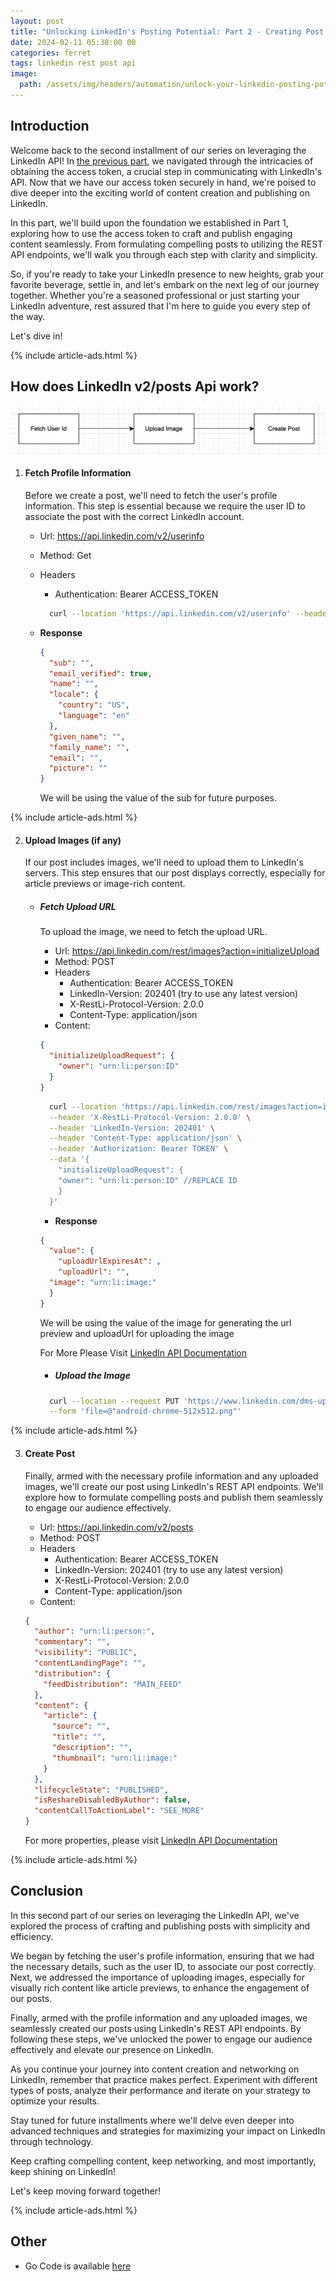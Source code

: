```yaml
---
layout: post
title: "Unlocking LinkedIn's Posting Potential: Part 2 - Creating Post using REST Apis"
date: 2024-02-11 05:38:00 00
categories: ferret
tags: linkedin rest post api
image:
  path: /assets/img/headers/automation/unlock-your-linkedin-posting-potential-2.webp
---
```


## Introduction

Welcome back to the second installment of our series on leveraging the LinkedIn API! In [the previous part](/posts/how-to-post-on-linkedin-using-rest-api-part1), we navigated through the intricacies of obtaining the access token, a crucial step in communicating with LinkedIn's API. Now that we have our access token securely in hand, we're poised to dive deeper into the exciting world of content creation and publishing on LinkedIn.

In this part, we'll build upon the foundation we established in Part 1, exploring how to use the access token to craft and publish engaging content seamlessly. From formulating compelling posts to utilizing the REST API endpoints, we'll walk you through each step with clarity and simplicity.

So, if you're ready to take your LinkedIn presence to new heights, grab your favorite beverage, settle in, and let's embark on the next leg of our journey together. Whether you're a seasoned professional or just starting your LinkedIn adventure, rest assured that I'm here to guide you every step of the way.

Let's dive in!

{% include article-ads.html %}

## How does LinkedIn v2/posts Api work?

![How API Works](/assets/img/posts/automation/linkedin-automation/api-flow.webp)

1.  #### Fetch Profile Information

    Before we create a post, we'll need to fetch the user's profile information. This step is essential because we require the user ID to associate the post with the correct LinkedIn account.

    - Url: https://api.linkedin.com/v2/userinfo
    - Method: Get
    - Headers

      - Authentication: Bearer ACCESS_TOKEN

      ```bash
        curl --location 'https://api.linkedin.com/v2/userinfo' --header 'Authorization: Bearer '
      ```

    - <strong> Response </strong>

      ```json
      {
        "sub": "",
        "email_verified": true,
        "name": "",
        "locale": {
          "country": "US",
          "language": "en"
        },
        "given_name": "",
        "family_name": "",
        "email": "",
        "picture": ""
      }
      ```

      We will be using the value of the sub for future purposes.

{% include article-ads.html %}

2.  #### Upload Images (if any)

    If our post includes images, we'll need to upload them to LinkedIn's servers. This step ensures that our post displays correctly, especially for article previews or image-rich content.

    - ##### Fetch Upload URL

      To upload the image, we need to fetch the upload URL.

      - Url: https://api.linkedin.com/rest/images?action=initializeUpload
      - Method: POST
      - Headers
        - Authentication: Bearer ACCESS_TOKEN
        - LinkedIn-Version: 202401 (try to use any latest version)
        - X-RestLi-Protocol-Version: 2.0.0
        - Content-Type: application/json
      - Content:

      ```json
      {
        "initializeUploadRequest": {
          "owner": "urn:li:person:ID"
        }
      }
      ```

      ```bash
        curl --location 'https://api.linkedin.com/rest/images?action=initializeUpload' \
        --header 'X-RestLi-Protocol-Version: 2.0.0' \
        --header 'LinkedIn-Version: 202401' \
        --header 'Content-Type: application/json' \
        --header 'Authorization: Bearer TOKEN' \
        --data '{
          "initializeUploadRequest": {
          "owner": "urn:li:person:ID" //REPLACE ID
          }
        }'
      ```

      - <strong> Response </strong>

      ```json
      {
        "value": {
          "uploadUrlExpiresAt": ,
          "uploadUrl": "",
        "image": "urn:li:image:"
        }
      }
      ```

      We will be using the value of the image for generating the url preview and uploadUrl for uploading the image

      For More Please Visit [LinkedIn API Documentation](https://learn.microsoft.com/en-us/linkedin/marketing/community-management/shares/images-api?view=li-lms-2024-01&tabs=http)

      - ##### Upload the Image

      ```bash
        curl --location --request PUT 'https://www.linkedin.com/dms-uploads/sp/' \
        --form 'file=@"android-chrome-512x512.png"'
      ```

{% include article-ads.html %}

3.  #### Create Post

    Finally, armed with the necessary profile information and any uploaded images, we'll create our post using LinkedIn's REST API endpoints. We'll explore how to formulate compelling posts and publish them seamlessly to engage our audience effectively.

    - Url: https://api.linkedin.com/v2/posts
    - Method: POST
    - Headers
      - Authentication: Bearer ACCESS_TOKEN
      - LinkedIn-Version: 202401 (try to use any latest version)
      - X-RestLi-Protocol-Version: 2.0.0
      - Content-Type: application/json
    - Content:

    ```json
    {
      "author": "urn:li:person:",
      "commentary": "",
      "visibility": "PUBLIC",
      "contentLandingPage": "",
      "distribution": {
        "feedDistribution": "MAIN_FEED"
      },
      "content": {
        "article": {
          "source": "",
          "title": "",
          "description": "",
          "thumbnail": "urn:li:image:"
        }
      },
      "lifecycleState": "PUBLISHED",
      "isReshareDisabledByAuthor": false,
      "contentCallToActionLabel": "SEE_MORE"
    }
    ```

    For more properties, please visit [LinkedIn API Documentation](https://learn.microsoft.com/en-us/linkedin/marketing/community-management/shares/posts-api?view=li-lms-2024-01&tabs=http)

{% include article-ads.html %}

## Conclusion

In this second part of our series on leveraging the LinkedIn API, we've explored the process of crafting and publishing posts with simplicity and efficiency.

We began by fetching the user's profile information, ensuring that we had the necessary details, such as the user ID, to associate our post correctly. Next, we addressed the importance of uploading images, especially for visually rich content like article previews, to enhance the engagement of our posts.

Finally, armed with the profile information and any uploaded images, we seamlessly created our posts using LinkedIn's REST API endpoints. By following these steps, we've unlocked the power to engage our audience effectively and elevate our presence on LinkedIn.

As you continue your journey into content creation and networking on LinkedIn, remember that practice makes perfect. Experiment with different types of posts, analyze their performance and iterate on your strategy to optimize your results.

Stay tuned for future installments where we'll delve even deeper into advanced techniques and strategies for maximizing your impact on LinkedIn through technology.

Keep crafting compelling content, keep networking, and most importantly, keep shining on LinkedIn!

Let's keep moving forward together!

{% include article-ads.html %}

## Other

- Go Code is available [here](https://github.com/bitesinbyte/ferret/blob/main/pkg/external/linkedin.go)
